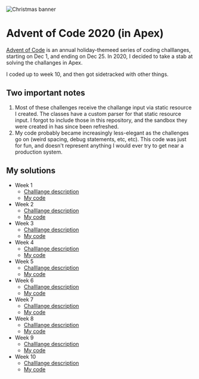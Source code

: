 ![Christmas banner](https://blogs.sap.com/wp-content/uploads/2020/11/EkaoQQTXEAMA4BN.jpg)

# Advent of Code 2020 (in Apex)

[Advent of Code](https://adventofcode.com/) is an annual holiday-themeed series of coding challlanges, starting on Dec 1, and ending on Dec 25. In 2020, I decided to take a stab at solving the challanges in Apex.

I coded up to week 10, and then got sidetracked with other things.

## Two important notes
1. Most of these challenges receive the challange input via static resource I created. The classes have a custom parser for that static resource input. I forgot to include those in this repository, and the sandbox they were created in has since been refreshed. 
2. My code probably became increasingly less-elegant as the challenges go on (weird spacing, debug statements, etc, etc). This code was just for fun, and doesn't represent anything I would ever try to get near a production system.

## My solutions

- Week 1
  - [Challlange description](https://adventofcode.com/2020/day/1)
  - [My code](https://github.com/dylanmorrill/adventOfCode2020__c/blob/master/force-app/main/default/classes/Advent_Day1.cls)
- Week 2
  - [Challlange description](https://adventofcode.com/2020/day/2)
  - [My code](https://github.com/dylanmorrill/adventOfCode2020__c/blob/master/force-app/main/default/classes/Advent_Day2.cls)
- Week 3
  - [Challlange description](https://adventofcode.com/2020/day/3)
  - [My code](https://github.com/dylanmorrill/adventOfCode2020__c/blob/master/force-app/main/default/classes/Advent_Day3.cls)
- Week 4
  - [Challlange description](https://adventofcode.com/2020/day/4)
  - [My code](https://github.com/dylanmorrill/adventOfCode2020__c/blob/master/force-app/main/default/classes/Advent_Day4.cls)
- Week 5
  - [Challlange description](https://adventofcode.com/2020/day/5)
  - [My code](https://github.com/dylanmorrill/adventOfCode2020__c/blob/master/force-app/main/default/classes/Advent_Day5.cls)
- Week 6
  - [Challlange description](https://adventofcode.com/2020/day/6)
  - [My code](https://github.com/dylanmorrill/adventOfCode2020__c/blob/master/force-app/main/default/classes/Advent_Day6.cls)
- Week 7
  - [Challlange description](https://adventofcode.com/2020/day/7)
  - [My code](https://github.com/dylanmorrill/adventOfCode2020__c/blob/master/force-app/main/default/classes/Advent_Day7.cls)
- Week 8
  - [Challlange description](https://adventofcode.com/2020/day/8)
  - [My code](https://github.com/dylanmorrill/adventOfCode2020__c/blob/master/force-app/main/default/classes/Advent_Day8.cls)
- Week 9
  - [Challlange description](https://adventofcode.com/2020/day/9)
  - [My code](https://github.com/dylanmorrill/adventOfCode2020__c/blob/master/force-app/main/default/classes/Advent_Day9.cls)
- Week 10
  - [Challlange description](https://adventofcode.com/2020/day/10)
  - [My code](https://github.com/dylanmorrill/adventOfCode2020__c/blob/master/force-app/main/default/classes/Advent_Day10.cls)
